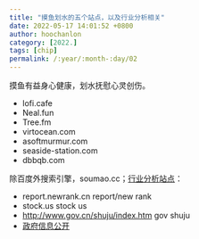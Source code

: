 ```yaml
---
title: "摸鱼划水的五个站点，以及行业分析相关"
date: 2022-05-17 14:01:52 +0800
author: hoochanlon
category: [2022.]
tags: [chip]
permalink: /:year/:month-:day/02
---
```


摸鱼有益身心健康，划水抚慰心灵创伤。

- lofi.cafe
- Neal.fun
- Tree.fm
- virtocean.com
- asoftmurmur.com
- seaside-station.com
- dbbqb.com 

 <!-- more -->

除百度外搜索引擎，soumao.cc；[行业分析站点](https://www.zhihu.com/question/19766160/answer/92693568)：

* report.newrank.cn  report/new rank
* stock.us stock us
* http://www.gov.cn/shuju/index.htm gov shuju
* [政府信息公开](https://zwgk.mct.gov.cn/zfxxgkml/447/465/index_3081.html)